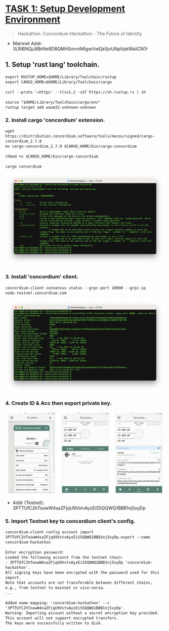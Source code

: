 # [TASK 1: Setup Development Environment](https://gitcoin.co/issue/29741)

> Hackathon: Concordium Hackathon - The Future of Identity

* Mainnet Addr: 3LRiBNQjJ8BrNe9D8QMHSmvvN6gwVwEjk5jnUNpVpkWaiiCN7r

## 1. Setup 'rust lang' toolchain.
```
export RUSTUP_HOME=$HOME/Library/Toolchain/rustup
export CARGO_HOME=$HOME/Library/Toolchain/cargo

curl --proto '=https' --tlsv1.2 -sSf https://sh.rustup.rs | sh

source "$HOME/Library/Toolchain/cargo/env"
rustup target add wasm32-unknown-unknown
```

### 2. Install cargo 'concordium' extension.
```
wget https://distribution.concordium.software/tools/macos/signed/cargo-concordium_2.7.0
mv cargo-concordium_2.7.0 $CARGO_HOME/bin/cargo-concordium

chmod +x $CARGO_HOME/bin/cargo-concordium

cargo concordium

```

![2. Install cargo 'concordium' extension.](./Screenshot%202566-02-08%20at%2011.01.48.png "2. Install cargo 'concordium' extension.")


### 3. Install 'concordium' client.

```
concordium-client consensus status --grpc-port 10000 --grpc-ip node.testnet.concordium.com
```

![3 - Install 'concordium' client.](./Screenshot%202566-02-08%20at%2011.03.34.png "3 - Install 'concordium' client.")

### 4. Create ID & Acc then export private key.

![Setting up](./Screenshot%202566-02-08%20at%2010.32.13.png "1-2-3")

* Addr (Testnet): 3PTTUfC2hToowW4saZFjqU9VstvAyzEiS5QQWQ1BBB1nj5xyDp


### 5. Import Testnet key to concordium client's config.
```
concordium-client config account import 3PTTUfC2hToowW4saZFjqU9VstvAyzEiS5QQWQ1BBB1nj5xyDp.export --name concordium-hackathon

Enter encryption password: 
Loaded the following account from the testnet chain:
- 3PTTUfC2hToowW4saZFjqU9VstvAyzEiS5QQWQ1BBB1nj5xyDp 'concordium-hackathon'.
All signing keys have been encrypted with the password used for this import.
Note that accounts are not transferable between different chains, e.g., from testnet to mainnet or vice-versa.
...

Added name mapping: 'concordium-hackathon' --> '3PTTUfC2hToowW4saZFjqU9VstvAyzEiS5QQWQ1BBB1nj5xyDp'.
Warning: Importing account without a secret encryption key provided. This account will not support encrypted transfers.
The keys were successfully written to disk.

```


